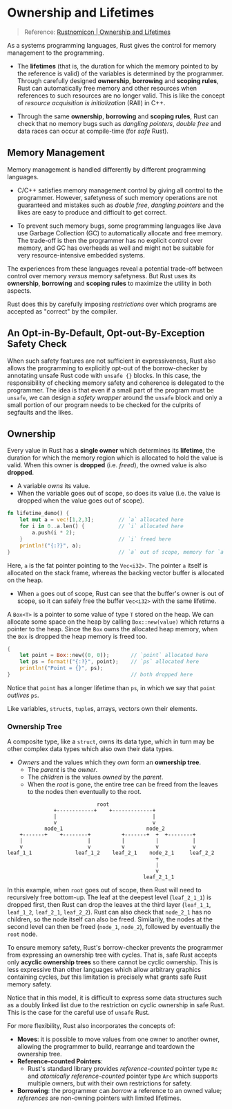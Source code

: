 # Ownership and Lifetimes

> Reference: [Rustnomicon | Ownership and Lifetimes](https://doc.rust-lang.org/nomicon/ownership.html)

As a systems programming languages, Rust gives the control for memory management
to the programming.

- The **lifetimes** (that is, the duration for which the memory pointed to by
  the reference is valid) of the variables is determined by the programmer.
  Through carefully designed **ownership**, **borrowing** and **scoping rules**,
  Rust can automatically free memory and other resources when references to such
  resources are no longer valid. This is like the concept of *resource
  acquisition is initialization* (RAII) in C++.

- Through the same **ownership**, **borrowing** and **scoping rules**, Rust can
  check that no memory bugs such as *dangling pointers*, *double free* and data
  races can occur at compile-time (for *safe* Rust).

## Memory Management

Memory management is handled differently by different programming languages.

- C/C++ satisfies memory management control by giving all control to the
  programmer. However, safetyness of such memory operations are not guaranteed
  and mistakes such as *double free*, *dangling pointers* and the likes are easy
  to produce and difficult to get correct.

- To prevent such memory bugs, some programming languages like Java use Garbage
  Collection (GC) to automatically allocate and free memory. The trade-off is
  then the programmer has no explicit control over memory, and GC has overheads
  as well and might not be suitable for very resource-intensive embedded
  systems.

The experiences from these languages reveal a potential trade-off between
control over memory *versus* memory safetyness. But Rust uses its **ownership**,
**borrowing** and **scoping rules** to maximize the utility in both aspects.

Rust does this by carefully imposing *restrictions* over which programs are
accepted as "correct" by the compiler.

## An Opt-in-By-Default, Opt-out-By-Exception Safety Check

When such safety features are not sufficient in expressiveness, Rust also allows
the programming to explicitly opt-out of the borrow-checker by annotating unsafe
Rust code with `unsafe {}` blocks. In this case, the responsibility of checking
memory safety and coherence is delegated to the programmer. The idea is that
even if a small part of the program must be `unsafe`, we can design a *safety
wrapper* around the `unsafe` block and only a small portion of our program needs
to be checked for the culprits of segfaults and the likes.

## Ownership

Every value in Rust has a **single owner** which determines its **lifetime**,
the duration for which the memory region which is allocated to hold the value is
valid. When this owner is **dropped** (i.e. *freed*), the owned value is also
**dropped**.

- A variable *owns* its value.
- When the variable goes out of scope, so does its value (i.e. the value is
  dropped when the value goes out of scope).

```rust
fn lifetime_demo() {
	let mut a = vec![1,2,3]; 		// `a` allocated here
	for i in 0..a.len() { 			// `i` allocated here
		a.push(i * 2);
	} 								// `i` freed here
	println!("{:?}", a);
} 									// `a` out of scope, memory for `a`'s value freed here
```

Here, `a` is the fat pointer pointing to the `Vec<i32>`. The pointer `a` itself
is allocated on the stack frame, whereas the backing vector buffer is allocated
on the heap.

- When `a` goes out of scope, Rust can see that the buffer's owner is out of
  scope, so it can safely free the buffer `Vec<i32>` with the same lifetime.

A `Box<T>` is a pointer to some value of type `T` stored on the heap. We can
allocate some space on the heap by calling `Box::new(value)` which returns a
pointer to the heap. Since the `Box` owns the allocated heap memory, when the
`Box` is dropped the heap memory is freed too.


```rust
{
	let point = Box::new((0, 0)); 		// `point` allocated here
	let ps = format!("{:?}", point); 	// `ps` allocated here
	println!("Point = {}", ps);
} 										// both dropped here
```

Notice that `point` has a longer lifetime than `ps`, in which we say that 
`point` *outlives* `ps`.

Like variables, `struct`s, `tuple`s, arrays, vectors own their elements.

### Ownership Tree

A composite type, like a `struct`, owns its data type, which in turn may be
other complex data types which also own their data types.

- *Owners* and the values which they *own* form an **ownership tree**.
	+ The *parent* is the *owner*.
	+ The *children* is the values *owned* by the *parent*.
	+ When the *root* is gone, the entire tree can be freed from the leaves to
	  the nodes then eventually to the root.

```
                             root
               +------------+    +-------------+
               |                               |
               v                               v
            node_1                           node_2
    +-------+    +--------+          +-------+  +  +--------+
    |                     |          |          |           |
    v                     v          v          v           v
leaf_1_1              leaf_1_2    leaf_2_1    node_2_1     leaf_2_2
                                                +
                                                |
                                                v
                                            leaf_2_1_1
```

In this example, when `root` goes out of scope, then Rust will need to
recursively free bottom-up. The leaf at the deepest level (`leaf_2_1_1`) is
dropped first, then Rust can drop the leaves at the third layer (`leaf_1_1`,
`leaf_1_2`, `leaf_2_1`, `leaf_2_2`). Rust can also check that `node_2_1` has no
children, so the node itself can also be freed. Similarily, the nodes at the
second level can then be freed (`node_1`, `node_2`), followed by eventually the
`root` node.

To ensure memory safety, Rust's borrow-checker prevents the programmer from
expressing an ownership tree with cycles. That is, safe Rust accepts only
**acyclic ownership trees** so there cannot be cyclic ownership. This is less
expressive than other languages which allow arbitrary graphics containing
cycles, *but* this limitation is precisely what grants safe Rust memory safety.

Notice that in this model, it is difficult to express some data structures such
as a doubly linked list due to the restriction on cyclic ownership in safe
Rust. This is the case for the careful use of `unsafe` Rust.

For more flexibility, Rust also incorporates the concepts of:

- **Moves**: it is possible to move values from one owner to another owner,
  allowing the programmer to build, rearrange and teardown the ownership tree.
- **Reference-counted Pointers**:
	+ Rust's standard library provides *reference-counted* pointer type `Rc`
	  and *atomically reference-counted* pointer type `Arc` which supports
	  multiple owners, but with their own restrictions for safety.
- **Borrowing**: the programmer can *borrow* a reference to an owned value;
  *references* are non-owning pointers with limited lifetimes.


